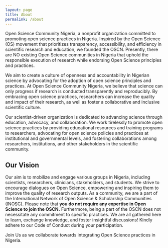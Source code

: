 ```yaml
---
layout: page
title: About
permalink: /about
---
```


Open Science Community Nigeria, a nonprofit organization committed to promoting open science practices in Nigeria. Inspired by the Open Science (OS) movement that prioritizes transparency, accessibility, and efficiency in scientific research and education, we founded the OSCN. Presently, there are NO existing Open Science communities in Nigeria that uphold the responsible execution of research while endorsing Open Science principles and practices.

We aim to create a culture of openness and accountability in Nigerian science by advocating for the adoption of open science principles and practices. At Open Science Community Nigeria, we believe that science can only progress if research is conducted transparently and reproducibly. By embracing open science practices, researchers can increase the quality and impact of their research, as well as foster a collaborative and inclusive scientific culture.

Our scientist-driven organization is dedicated to advancing science through education, advocacy, and collaboration. We work tirelessly to promote open science practices by providing educational resources and training programs to researchers, advocating for open science policies and practices at institutional and governmental levels, and fostering collaborations among researchers, institutions, and other stakeholders in the scientific community.

## Our Vision

Our aim is to mobilize and engage various groups in Nigeria, including scientists, researchers, clinicians, stakeholders, and students. We strive to encourage dialogues on Open Science, empowering and inspiring them to improve the quality of research outputs. As a community, we are a part of the International Network of Open Science & Scholarship Communities (INOSC). Please note that **you do not require any expertise in Open Science to join the OSCN.** Furthermore, being a part of the OSCN does not necessitate any commitment to specific practices. We are all gathered here to learn, exchange knowledge, and foster insightful discussions! Kindly adhere to our Code of Conduct during your participation.

Join Us as we collaborate towards integrating Open Science practices in Nigeria.
